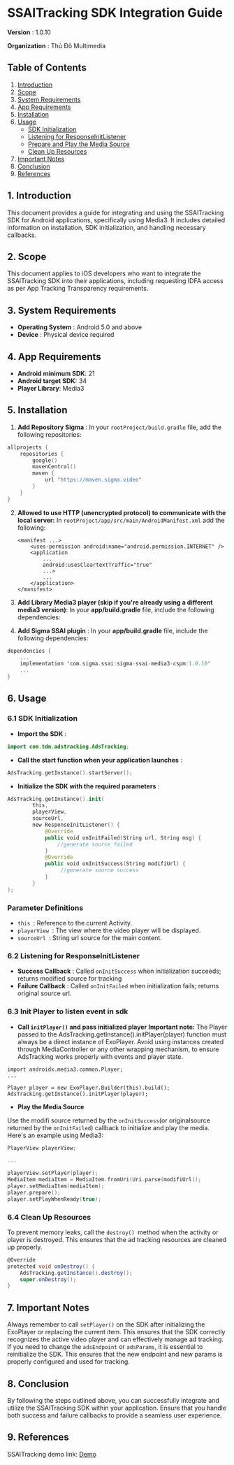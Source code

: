 # SSAITracking SDK Integration Guide

 **Version** : 1.0.10

**Organization** : Thủ Đô Multimedia

## Table of Contents

1. [Introduction](#1-introduction)
2. [Scope](#2-scope)
3. [System Requirements](#3-system-requirements)
4. [App Requirements](#4-app-requirements)
5. [Installation](#5-installation)
6. [Usage](#6-usage)
   - [SDK Initialization](#61-sdk-initialization)
   - [Listening for ResponseInitListener](#62-listening-for-responseinitlistener)
   - [Prepare and Play the Media Source](#63-prepare-and-play-the-media-source)
   - [Clean Up Resources](#64-clean-up-resources)
7. [Important Notes](#8-important-notes)
8. [Conclusion](#8-conclusion)
9. [References](#9-references)

## 1. Introduction

This document provides a guide for integrating and using the SSAITracking SDK for Android applications, specifically using Media3. It includes detailed information on installation, SDK initialization, and handling necessary callbacks.

## 2. Scope

This document applies to iOS developers who want to integrate the SSAITracking SDK into their applications, including requesting IDFA access as per App Tracking Transparency requirements.

## 3. System Requirements

* **Operating System** : Android 5.0 and above
* **Device** : Physical device required

## 4. App Requirements

- **Android minimum SDK**: 21
- **Android target SDK:** 34
- **Player Library**: Media3

## 5. Installation

1. **Add Repository Sigma** :
   In your `rootProject/build.gradle` file, add the following repositories:

```swift
allprojects {
    repositories {
        google()
        mavenCentral()
        maven {
            url "https://maven.sigma.video"
        }
    }
}
```

2. **Allowed to use HTTP (unencrypted protocol) to communicate with the local server:**
   In `rootProject/app/src/main/AndroidManifest.xml` add the following:

   ```
   <manifest ...>
       <uses-permission android:name="android.permission.INTERNET" />
       <application
           ...
           android:usesCleartextTraffic="true"
           ...>
           ...
       </application>
   </manifest>
   ```
3. **Add Library Media3 player (skip if you're already using a different media3 version)**:
   In your **app/build.gradle** file, include the following dependencies:
4. **Add Sigma SSAI plugin** :
   In your **app/build.gradle** file, include the following dependencies:

```swift
dependencies {
    ...
    implementation 'com.sigma.ssai:sigma-ssai-media3-cspm:1.0.10'
    ...
}
```

## 6. Usage

### 6.1 SDK Initialization

* **Import the SDK** :

```swift
import com.tdm.adstracking.AdsTracking;
```

* **Call the start function when your application launches** :

```swift
AdsTracking.getInstance().startServer();
```

* **Initialize the SDK with the required parameters** :

```swift
AdsTracking.getInstance().init(
        this, 
        playerView, 
        sourceUrl,
        new ResponseInitListener() {
            @Override
            public void onInitFailed(String url, String msg) {
                //generate source failed
            }
            @Override
            public void onInitSuccess(String modifiUrl) {
                 //generate source success
            }
        }
);
```

### Parameter Definitions

* `this `: Reference to the current Activity.
* `playerView `: The view where the video player will be displayed.
* `sourceUrl `: String url source for the main content.

### 6.2 Listening for ResponseInitListener

* **Success Callback** :
  Called `onInitSuccess` when initialization succeeds; returns modified source for tracking
* **Failure Callback** :
  Called `onInitFailed` when initialization fails; returns original source url.

### 6.3 Init Player to listen event in sdk

* **Call `initPlayer()` and pass initialized player**
  **Important note:**
  The Player passed to the AdsTracking.getInstance().initPlayer(player) function must always be a direct instance of ExoPlayer. Avoid using instances created through MediaController or any other wrapping mechanism, to ensure AdsTracking works properly with events and player state.

```
import androidx.media3.common.Player;
...

Player player = new ExoPlayer.Builder(this).build();
AdsTracking.getInstance().initPlayer(player);
```

* **Play the Media Source**

Use the modifi source returned by the `onInitSuccess`(or originalsource returned by the `onInitFailed`) callback to initialize and play the media.
Here's an example using Media3:

```swift
PlayerView playerView;

...

playerView.setPlayer(player);
MediaItem mediaItem = MediaItem.fromUri(Uri.parse(modifiUrl));
player.setMediaItem(mediaItem);
player.prepare();
player.setPlayWhenReady(true);
```

### 6.4 Clean Up Resources

To prevent memory leaks, call the `destroy() `method when the activity or player is destroyed. This ensures that the ad tracking resources are cleaned up properly.

```groovy
@Override
protected void onDestroy() {
    AdsTracking.getInstance().destroy();
    super.onDestroy();
}
```

## 7. Important Notes

Always remember to call `setPlayer()` on the SDK after initializing the ExoPlayer or replacing the current item. This ensures that the SDK correctly recognizes the active video player and can effectively manage ad tracking. If you need to change the `adsEndpoint` or `adsParams`, it is essential to reinitialize the SDK. This ensures that the new endpoint and new params is properly configured and used for tracking.

## 8. Conclusion

By following the steps outlined above, you can successfully integrate and utilize the SSAITracking SDK within your application. Ensure that you handle both success and failure callbacks to provide a seamless user experience.

## 9. References

SSAITracking demo link: [Demo](https://github.com/sigmaott/sigma-ssai-exo-sdk)
